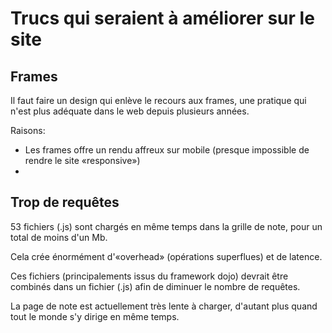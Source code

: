 # Trucs qui seraient à améliorer sur le site

## Frames

Il faut faire un design qui enlève le recours aux frames, une pratique qui n'est plus adéquate dans le web depuis plusieurs années.

Raisons:

* Les frames offre un rendu affreux sur mobile (presque impossible de rendre le site «responsive»)
*

## Trop de requêtes

53 fichiers (.js) sont chargés en même temps dans la grille de note, pour un total de moins d'un Mb.

Cela crée énormément d'«overhead» (opérations superflues) et de latence.

Ces fichiers (principalements issus du framework dojo) devrait être combinés dans un fichier (.js) afin de diminuer le nombre de requêtes.

La page de note est actuellement très lente à charger, d'autant plus quand tout le monde s'y dirige en même temps.

